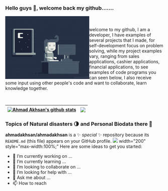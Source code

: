### Hello guys 👋, welcome back my github.......



  <img align="left" src="giphy.gif" height="200" />
  <p> <br /><br /> welcome to my github, I am a developer, I have examples of several projects that I made, for self-development focus on problem solving, while my project examples vary, ranging from sales applications, cashier applications, financial applications, to see examples of code programs you can seen below, I also receive some input using other people's code and want to collaborate, learn knowledge together.
</p> 



<br />


| <a href="https://github.com/ahmadakhsan/github-readme-stats"><img align="center" src="https://github-readme-stats.vercel.app/api?username=ahmadakhsan&show_icons=true&include_all_commits=true&theme=buefy&hide_border=true" alt="Ahmad Akhsan's github stats" /></a> | <a href="https://github.com/ahmadakhsan/github-readme-stats"><img align="center" src="https://github-readme-stats.vercel.app/api/top-langs/?username=ahmadakhsan&layout=compact&theme=buefy&hide_border=true" /></a> |
| ------------- | ------------- |

### Topics of Natural disasters 🌗 and Personal Biodata there 📝




  


**ahmadakhsan/ahmadakhsan** is a ✨ _special_ ✨ repository because its `README.md` (this file) appears on your GitHub profile.
<img src=”http://link-foto”>
width="200" style="max-width:100%;"
Here are some ideas to get you started:

- 🔭 I’m currently working on ...
- 🌱 I’m currently learning ...
- 👯 I’m looking to collaborate on ...
- 🤔 I’m looking for help with ...
- 💬 Ask me about ...
- 📫 How to reach
